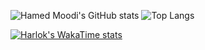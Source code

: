 ![Hamed Moodi's GitHub stats](https://github-readme-stats.vercel.app/api?username=hamedmoody&show_icons=true&theme=transparent)
![Top Langs](https://github-readme-stats.vercel.app/api/top-langs/?username=hamedmoody&layout=compact) 




  

[![Harlok's WakaTime stats](https://github-readme-stats.vercel.app/api/wakatime?username=hamedmoody)](https://github.com/hamedmoody/html-template)
